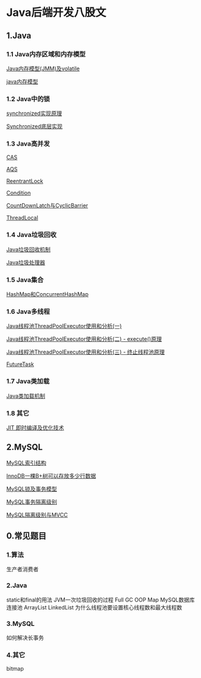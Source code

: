 # Java后端开发八股文

## 1.Java

### 1.1 Java内存区域和内存模型

[Java内存模型(JMM)及volatile](https://blog.csdn.net/javazejian/article/details/72772461)

[java内存模型](https://www.jianshu.com/p/d3fda02d4cae)

### 1.2 Java中的锁

[synchronized实现原理](https://blog.csdn.net/javazejian/article/details/72828483)

[Synchronized底层实现](https://www.jianshu.com/p/e2054351bd95)

### 1.3 Java高并发

[CAS](https://www.jianshu.com/p/fb6e91b013cc)

[AQS](https://silentao.com/2019/04/08/10016/)

[ReentrantLock](https://silentao.com/2020/05/29/10026/)

[Condition](https://silentao.com/2020/06/14/10027/)

[CountDownLatch与CyclicBarrier](https://silentao.com/2019/04/09/10015/)

[ThreadLocal](https://silentao.com/2019/04/13/10019/)

### 1.4 Java垃圾回收

[Java垃圾回收机制](https://silentao.com/2019/12/14/10022/)

[Java垃圾处理器](https://silentao.com/2019/12/14/10023/)

### 1.5 Java集合

[HashMap和ConcurrentHashMap](https://www.cnblogs.com/silyvin/p/9106609.html)

### 1.6 Java多线程

[Java线程池ThreadPoolExecutor使用和分析(一)](http://www.cnblogs.com/trust-freedom/p/6594270.html)

[Java线程池ThreadPoolExecutor使用和分析(二) - execute()原理](http://www.cnblogs.com/trust-freedom/p/6681948.html)

[Java线程池ThreadPoolExecutor使用和分析(三) - 终止线程池原理](http://www.cnblogs.com/trust-freedom/p/6693601.html)

[FutureTask](https://silentao.com/2020/05/19/10025/)

### 1.7 Java类加载

[Java类加载机制](https://juejin.cn/post/6844903564804882445)

### 1.8 其它

[JIT 即时编译及优化技术](https://juejin.cn/post/6844903630408155150)

## 2.MySQL

[MySQL索引结构](https://www.jianshu.com/p/a1420a2f5c4e)

[InnoDB一棵B+树可以存放多少行数据](https://zhuanlan.zhihu.com/p/336020315)

[MySQL锁及事务模型](https://t.hao0.me/mysql/2016/09/10/mysql-innodb-03-lock-and-transaction-model.html)

[MySQL事务隔离级别](https://www.cnblogs.com/shihaiming/p/11044740.html)

[MySQL隔离级别与MVCC](https://www.jianshu.com/p/db334404d909)

## 0.常见题目

### 1.算法

生产者消费者

### 2.Java

static和final的用法
JVM一次垃圾回收的过程
Full GC
OOP Map
MySQL数据库连接池
ArrayList
LinkedList
为什么线程池要设置核心线程数和最大线程数

### 3.MySQL

如何解决长事务

### 4.其它

bitmap

